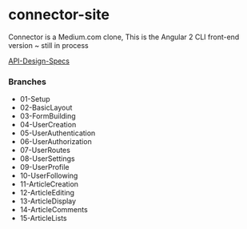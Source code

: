 # connector-site
Connector is a Medium.com clone, This is the Angular 2 CLI front-end version ~ still in process

[API-Design-Specs](https://github.com/gokemon/connector-node/blob/master/API-Design-Specs.md)



### Branches

- 01-Setup
- 02-BasicLayout
- 03-FormBuilding
- 04-UserCreation
- 05-UserAuthentication
- 06-UserAuthorization
- 07-UserRoutes
- 08-UserSettings
- 09-UserProfile
- 10-UserFollowing
- 11-ArticleCreation
- 12-ArticleEditing
- 13-ArticleDisplay
- 14-ArticleComments
- 15-ArticleLists


